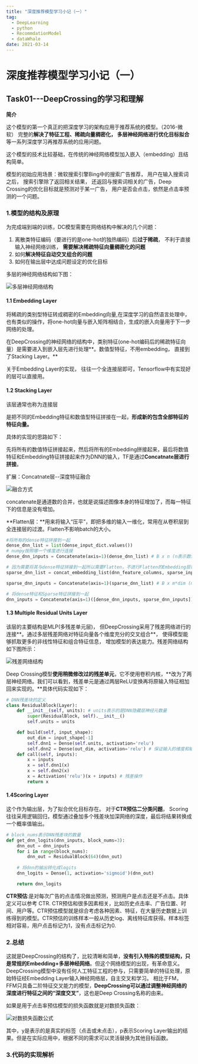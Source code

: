 ```yaml
---
title: "深度推荐模型学习小记（一）"
tag: 
  - DeepLearning
  - python
  - RecommdationModel
  - dataWhale
date: 2021-03-14
---
```


# 深度推荐模型学习小记（一）

## Task01---DeepCrossing的学习和理解

**简介**

这个模型的第一个真正的把深度学习的架构应用于推荐系统的模型。（2016-微软） 完整的**解决了特征工程、稀疏向量稠密化， 多层神经网络进行优化目标拟合**等一系列深度学习再推荐系统的应用问题。

这个模型的技术比较基础，在传统的神经网络模型加入嵌入（embedding）且结构简单。

模型的初始应用场景：微软搜索引擎Bing中的搜索广告推荐， 用户在输入搜索词之后， 搜索引擎除了返回相关结果， 还返回与搜索词相关的广告，Deep Crossing的优化目标就是预测对于某一广告， 用户是否会点击，依然是点击率预测的一个问题。

### 1.模型的结构及原理

为完成端到端的训练，DC模型需要在网络结构中解决的几个问题：

1. 离散类特征编码（要进行的是one-hot的独热编码）后**过于稀疏**， 不利于直接输入神经网络训练， **需要解决稀疏特征向量稠密化的问题**
2. 如何**解决特征自动交叉组合的问题**
3. 如何在输出层中达成问题设定的优化目标

多层的神经网络结构如下图：

![多层神经网络结构](https://gitee.com/magicye/blogimage/raw/master/img/image-20210314202735654.png)

#### 1.1 Embedding Layer

将稀疏的类别型特征转成稠密的Embedding向量,在深度学习的自然语言处理中，也有类似的操作，将one-hot向量与嵌入矩阵相结合，生成的嵌入向量用于下一步网络的处理。

在DeepCrossing的神经网络的结构中，类别特征(one-hot编码后的稀疏特征向量）是需要进入到嵌入层先进行处理**。数值型特征，不用embedding， 直接到了Stacking Layer。**

关于Embedding Layer的实现， 往往一个全连接层即可，Tensorflow中有实现好的层可以直接用。

#### 1.2 Stacking Layer

该层通常也称为连接层

是把不同的Embedding特征和数值型特征拼接在一起，**形成新的包含全部特征的特征向量。**

具体的实现的思路如下：

先将所有的数值特征拼接起来，然后将所有的Embedding拼接起来，最后将数值特征和Embedding特征拼接起来作为DNN的输入，TF是通过**Concatnate层进行拼接**。

扩展：Concatnate层--深度特征融合

![融合方式](https://gitee.com/magicye/blogimage/raw/master/img/20190308174348375.png)

concatenate是通道数的合并，也就是说描述图像本身的特征增加了，而每一特征下的信息是没有增加。

**Flatten层：**用来将输入“压平”，即把多维的输入一维化，常用在从卷积层到全连接层的过渡。Flatten不影响batch的大小。

```python
#将所有的dense特征拼接到一起
dense_dnn_list = list(dense_input_dict.values())
# numpy按照哪一个维度进行连接
dense_dnn_inputs = Concatenate(axis=1)(dense_dnn_list) # B x n (n表示数值特征的数量)

# 因为需要将其与dense特征拼接到一起所以需要Flatten，不进行Flatten的Embedding层输出的维度为：Bx1xdim
sparse_dnn_list = concat_embedding_list(dnn_feature_columns, sparse_input_dict, embedding_layer_dict, flatten=True) 

sparse_dnn_inputs = Concatenate(axis=1)(sparse_dnn_list) # B x m*dim (m表示类别特征的数量，dim表示embedding的维度)

# 将dense特征和Sparse特征拼接到一起
dnn_inputs = Concatenate(axis=1)([dense_dnn_inputs, sparse_dnn_inputs]) # B x (n + m*dim)
```

#### 1.3 Multiple Residual Units Layer

该层的主要结构是MLP(多残差单元层)， 但DeepCrossing采用了残差网络进行的连接**。通过多层残差网络对特征向量各个维度充分的交叉组合**， 使得模型能够抓取更多的非线性特征和组合特征信息， 增加模型的表达能力。残差网络结构如下图所示：

![残差网络结构](https://gitee.com/magicye/blogimage/raw/master/img/image-20210314215203985.png)

Deep Crossing模型**使用稍微修改过的残差单元**，它不使用卷积内核，**改为了两层神经网络。我们可以看到，残差单元是通过两层ReLU变换再将原输入特征相加回来实现的。**具体代码实现如下：

```python
# DNN残差块的定义
class ResidualBlock(Layer):
    def __init__(self, units): # units表示的是DNN隐藏层神经元数量
        super(ResidualBlock, self).__init__()
        self.units = units

    def build(self, input_shape):
        out_dim = input_shape[-1]
        self.dnn1 = Dense(self.units, activation='relu')
        self.dnn2 = Dense(out_dim, activation='relu') # 保证输入的维度和输出的维度一致才能进行残差连接
    def call(self, inputs):
        x = inputs
        x = self.dnn1(x)
        x = self.dnn2(x)
        x = Activation('relu')(x + inputs) # 残差操作
        return x
```

#### 1.4Scoring Layer

这个作为输出层，为了拟合优化目标存在。 对于**CTR预估二分类问题**， Scoring往往采用逻辑回归，模型通过叠加多个残差块加深网络的深度，最后将结果转换成一个概率值输出。

```python
# block_nums表示DNN残差块的数量
def get_dnn_logits(dnn_inputs, block_nums=3):
    dnn_out = dnn_inputs
    for i in range(block_nums):
        dnn_out = ResidualBlock(64)(dnn_out)
    
    # 将dnn的输出转化成logits
    dnn_logits = Dense(1, activation='sigmoid')(dnn_out)

    return dnn_logits
```

**CTR预估**:是对每次广告的点击情况做出预测，预测用户是点击还是不点击。具体定义可以参考 CTR. CTR预估和很多因素相关，比如历史点击率、广告位置、时间、用户等。CTR预估模型就是综合考虑各种因素、特征，在大量历史数据上训练得到的模型。CTR预估的训练样本一般从历史log、离线特征库获得。样本标签相对容易，用户点击标记为1，没有点击标记为0.

### 2.总结

这就是DeepCrossing的结构了，比较清晰和简单，**没有引入特殊的模型结构，只是常规的Embedding+多层神经网络**。但这个网络模型的出现，有革命意义。DeepCrossing模型中没有任何人工特征工程的参与，只需要简单的特征处理，原始特征经Embedding Layer输入神经网络层，自主交叉和学习。 相比于FM，FFM只具备二阶特征交叉能力的模型，**DeepCrossing可以通过调整神经网络的深度进行特征之间的“深度交叉”**，这也是Deep Crossing名称的由来。 

如果是用于点击率预估模型的损失函数就是对数损失函数：

![对数损失函数公式](https://gitee.com/magicye/blogimage/raw/master/img/image-20210314224204189.png)

其中，y是表示的是真实的标签（点击或未点击），p表示Scoring Layer输出的结果。但是在实际应用中，根据不同的需求可以灵活替换为其他目标函数。

### 3.代码的实现解析